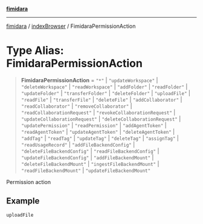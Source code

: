 [**fimidara**](../../README.md)

***

[fimidara](../../modules.md) / [indexBrowser](../README.md) / FimidaraPermissionAction

# Type Alias: FimidaraPermissionAction

> **FimidaraPermissionAction** = `"*"` \| `"updateWorkspace"` \| `"deleteWorkspace"` \| `"readWorkspace"` \| `"addFolder"` \| `"readFolder"` \| `"updateFolder"` \| `"transferFolder"` \| `"deleteFolder"` \| `"uploadFile"` \| `"readFile"` \| `"transferFile"` \| `"deleteFile"` \| `"addCollaborator"` \| `"readCollaborator"` \| `"removeCollaborator"` \| `"readCollaborationRequest"` \| `"revokeCollaborationRequest"` \| `"updateCollaborationRequest"` \| `"deleteCollaborationRequest"` \| `"updatePermission"` \| `"readPermission"` \| `"addAgentToken"` \| `"readAgentToken"` \| `"updateAgentToken"` \| `"deleteAgentToken"` \| `"addTag"` \| `"readTag"` \| `"updateTag"` \| `"deleteTag"` \| `"assignTag"` \| `"readUsageRecord"` \| `"addFileBackendConfig"` \| `"deleteFileBackendConfig"` \| `"readFileBackendConfig"` \| `"updateFileBackendConfig"` \| `"addFileBackendMount"` \| `"deleteFileBackendMount"` \| `"ingestFileBackendMount"` \| `"readFileBackendMount"` \| `"updateFileBackendMount"`

Permission action

## Example

```
uploadFile
```
